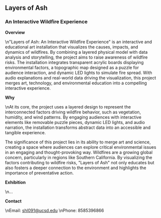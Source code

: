## Layers of Ash
### An Interactive Wildfire Experience


**Overview**

\n"Layers of Ash: An Interactive Wildfire Experience" is an interactive and educational art installation that visualizes the causes, impacts, and dynamics of wildfires. By combining a layered physical model with data analysis and storytelling, the project aims to raise awareness of wildfire risks. The installation integrates transparent acrylic boards displaying environmental factors, a topographic map designed as a puzzle for audience interaction, and dynamic LED lights to simulate fire spread. With audio explanations and real-world data driving the visualization, this project merges art, technology, and environmental education into a compelling interactive experience.

**Why**

\nAt its core, the project uses a layered design to represent the interconnected factors driving wildfire behavior, such as vegetation, humidity, and wind patterns. By engaging audiences with interactive elements like removable puzzle pieces, dynamic LED lights, and audio narration, the installation transforms abstract data into an accessible and tangible experience.

The significance of this project lies in its ability to merge art and science, creating a space where audiences can explore critical environmental issues in an engaging and thought-provoking way. Wildfires are a growing global concern, particularly in regions like Southern California. By visualizing the factors contributing to wildfire risks, "Layers of Ash" not only educates but also fosters a deeper connection to the environment and highlights the importance of preventative action.

**Exhibition**

\n...

**Contact**

\nEmail: shl091@ucsd.edu
\nPhone: 8585396866
